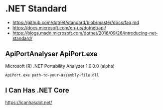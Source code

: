 # .NET Standard

*   https://github.com/dotnet/standard/blob/master/docs/faq.md
*   https://docs.microsoft.com/en-us/dotnet/api/
*   https://blogs.msdn.microsoft.com/dotnet/2016/09/26/introducing-net-standard/


## ApiPortAnalyser ApiPort.exe

Microsoft (R) .NET Portability Analyzer 1.0.0.0 (alpha)


    ApiPort.exe path-to-your-assembly-file.dll

## I Can Has .NET Core      

https://icanhasdot.net/    




